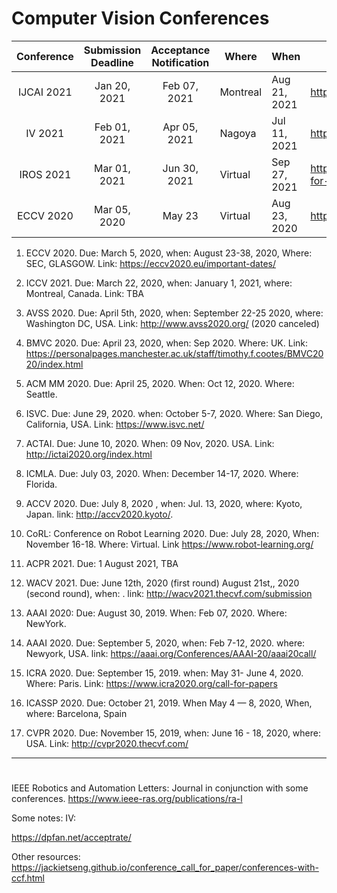 # Computer Vision Conferences


| Conference | Submission Deadline | Acceptance Notification | Where    | When         | Link                                     |
| :--------: | :-----------------: | :---------------------: | -------- | ------------ | ---------------------------------------- |
| IJCAI 2021 |    Jan 20, 2021     |      Feb 07, 2021       | Montreal | Aug 21, 2021 | https://ijcai-21.org/                    |
|  IV 2021   |    Feb 01, 2021     |      Apr 05, 2021       | Nagoya   | Jul 11, 2021 | https://2021.ieee-iv.org/                |
| IROS 2021  |    Mar 01, 2021     |      Jun 30, 2021       | Virtual  | Sep 27, 2021 | https://www.iros2021.org/call-for-papers |
| ECCV 2020  |    Mar 05, 2020     |         May 23          | Virtual  | Aug 23, 2020 | https://eccv2020.eu/                     |

1. ECCV 2020. Due: March 5, 2020, when: August 23-38, 2020, Where: SEC, GLASGOW.  Link: https://eccv2020.eu/important-dates/
1. ICCV 2021. Due: 	March 22, 2020, when: January 1, 2021, where: Montreal, Canada. Link: TBA
1. AVSS 2020. Due: April 5th, 2020, when: September 22-25 2020, where: Washington DC, USA. Link: http://www.avss2020.org/ (2020 canceled) 
1. BMVC 2020. Due: April 23, 2020, when: Sep 2020. Where: UK. Link: https://personalpages.manchester.ac.uk/staff/timothy.f.cootes/BMVC2020/index.html
1. ACM MM 2020. Due: April 25, 2020. When: Oct 12, 2020. Where: Seattle.
1. ISVC. Due: June 29, 2020. when: October 5-7, 2020. Where: San Diego, California, USA. Link: https://www.isvc.net/
1. ACTAI. Due: June 10, 2020. When: 09 Nov, 2020. USA. Link: http://ictai2020.org/index.html
1. ICMLA. Due: July 03, 2020. When: December 14-17, 2020. Where: Florida.
1. ACCV 2020. Due: July 8, 2020 , when: Jul. 13, 2020, where: Kyoto, Japan. link: http://accv2020.kyoto/.
1. CoRL: Conference on Robot Learning 2020. Due: July 28, 2020, When: November 16-18. Where: Virtual. Link https://www.robot-learning.org/
1. ACPR 2021. Due: 1 August 2021, TBA
1. WACV 2021. Due: June 12th, 2020 (first round) August 21st,, 2020 (second round), when: . link: http://wacv2021.thecvf.com/submission
1. AAAI 2020: Due: August 30, 2019. When: Feb 07, 2020. Where: NewYork.
1. AAAI 2020. Due: September 5, 2020, when: Feb 7-12, 2020. where: Newyork, USA. link: https://aaai.org/Conferences/AAAI-20/aaai20call/
1. ICRA 2020. Due: September 15, 2019. when: May 31- June 4, 2020. Where: Paris. Link: https://www.icra2020.org/call-for-papers

1. ICASSP 2020. Due: October 21, 2019. When May 4 — 8, 2020, When, where: Barcelona, Spain
1. CVPR 2020. Due: November 15, 2019, when: June 16 - 18, 2020, where: USA. Link: http://cvpr2020.thecvf.com/ 
---
# 

IEEE Robotics and Automation Letters: Journal in conjunction with some conferences. https://www.ieee-ras.org/publications/ra-l

Some notes: 
IV:

https://dpfan.net/acceptrate/

Other resources: 
https://jackietseng.github.io/conference_call_for_paper/conferences-with-ccf.html
